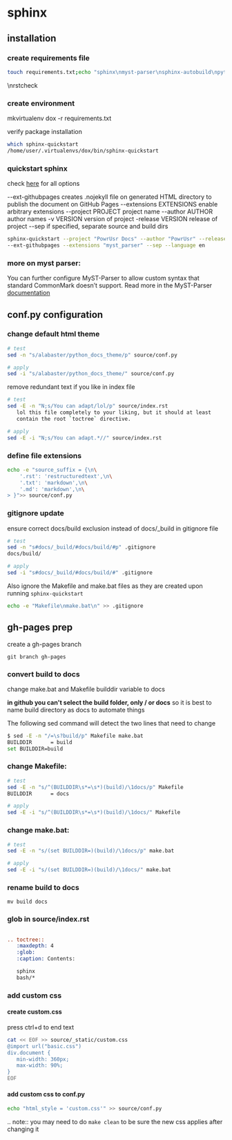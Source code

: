 # sphinx

## installation

### create requirements file

```bash
touch requirements.txt;echo "sphinx\nmyst-parser\nsphinx-autobuild\npython-docs-theme" >> requirements.txt
```

\nrstcheck

### create environment

mkvirtualenv dox -r requirements.txt

verify package installation

```bash
which sphinx-quickstart 
/home/user/.virtualenvs/dox/bin/sphinx-quickstart
```

### quickstart sphinx

check [here](https://www.sphinx-doc.org/en/master/usage/quickstart.html) for all options

--ext-githubpages creates .nojekyll file on generated HTML directory to publish the document on GitHub Pages
--extensions EXTENSIONS enable arbitrary extensions
--project PROJECT project name
--author AUTHOR  author names
-v VERSION version of project
-release VERSION release of project
--sep if specified, separate source and build dirs


```bash
sphinx-quickstart --project "PowrUsr Docs" --author "PowrUsr" --release "alpha" -v "2023-12-05" \
--ext-githubpages --extensions "myst_parser" --sep --language en
```

### more on myst parser:

You can further configure MyST-Parser to allow custom syntax that standard CommonMark doesn’t support.
Read more in the MyST-Parser [documentation](https://myst-parser.readthedocs.io/en/latest/using/syntax-optional.html)

## conf.py configuration


### change default html theme

```bash
# test
sed -n "s/alabaster/python_docs_theme/p" source/conf.py

# apply
sed -i "s/alabaster/python_docs_theme/" source/conf.py
```

remove redundant text if you like in index file
```bash
# test
sed -E -n "N;s/You can adapt/lol/p" source/index.rst
   lol this file completely to your liking, but it should at least
   contain the root `toctree` directive.

# apply
sed -E -i "N;s/You can adapt.*//" source/index.rst
```

### define file extensions

```bash
echo -e "source_suffix = {\n\
    '.rst': 'restructuredtext',\n\
    '.txt': 'markdown',\n\
    '.md': 'markdown',\n\
> }">> source/conf.py
```

### gitignore update

ensure correct docs/build exclusion instead of docs/_build in gitignore file

```bash
# test
sed -n "s#docs/_build/#docs/build/#p" .gitignore 
docs/build/

# apply
sed -i "s#docs/_build/#docs/build/#" .gitignore
```

Also ignore the Makefile and make.bat files as they are
created upon running `sphinx-quickstart`

```bash
echo -e "Makefile\nmake.bat\n" >> .gitignore 
```

## gh-pages prep

create a gh-pages branch

`git branch gh-pages`

### convert build to docs

change make.bat and Makefile builddir variable to docs

**in github you can't select the build folder, only / or docs**
so it is best to name build directory as docs to automate things


The following sed command will detect the two lines that need to change

```bash
$ sed -E -n "/=\s?build/p" Makefile make.bat 
BUILDDIR      = build
set BUILDDIR=build
```

### change Makefile:

```bash
# test
sed -E -n "s/^(BUILDDIR\s*=\s*)(build)/\1docs/p" Makefile
BUILDDIR      = docs

# apply
sed -E -i "s/^(BUILDDIR\s*=\s*)(build)/\1docs/" Makefile
```

### change make.bat:

```bash
# test
sed -E -n "s/(set BUILDDIR=)(build)/\1docs/p" make.bat

# apply
sed -E -i "s/(set BUILDDIR=)(build)/\1docs/" make.bat
```

### rename build to docs

`mv build docs`

### glob in source/index.rst

```rst

.. toctree::
   :maxdepth: 4
   :glob:
   :caption: Contents:

   sphinx
   bash/*

```

### add custom css

#### create custom.css

press ctrl+d to end text

```bash
cat << EOF >> source/_static/custom.css
@import url("basic.css")
div.document {
   min-width: 360px;
   max-width: 90%;
}
EOF
```

#### add custom css to conf.py

```bash
echo "html_style = 'custom.css'" >> source/conf.py
```

.. note:: you may need to do `make clean` to be sure the new css applies after changing it 

